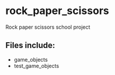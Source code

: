 # rock_paper_scissors
Rock paper scissors school project

## Files include:
- game_objects
- test_game_objects






